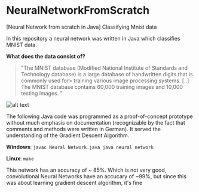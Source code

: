 # NeuralNetworkFromScratch
[Neural Network from scratch in Java] Classifying Mnist data

In this repository a neural network was written in Java which classifies MNIST data.

**What does the data consist of?**

> "The MNIST database (Modified National Institute of Standards and Technology database) is a large database of handwritten digits that is commonly used for> training various image processing systems. [..]
> The MNIST database contains 60,000 training images and 10,000 testing images. "

![alt text](https://upload.wikimedia.org/wikipedia/commons/2/27/MnistExamples.png)

The following Java code was programmed as a proof-of-concept prototype without much emphasis on documentation (recognizable by the fact that comments and methods were written in German). It served the understanding of the Gradient Descent Algorithm.

**Windows**:
``
javac Neural Network.java
java neural network
``

**Linux**:
``
make
``

This network has an accuracy of ~ 85%. Which is not very good, convolutional Neural Networks have an accucary of ~99%, but since this was about learning gradient descent algorithm, it's fine

